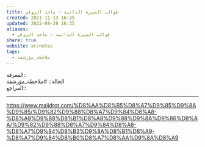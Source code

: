 ```yaml
---  
title: قوالب السيرة الذاتية - ماجد الروقي  
created: 2021-11-13 16:35  
updated: 2022-08-28 16:35  
aliases:  
  - قوالب السيرة الذاتية - ماجد الروقي  
share: true  
website: ar/notes  
tags:  
  - ملاحظة_مؤرشفة  
---  
```

  
  
المعرفة::   
الحالة:: #ملاحظة_مؤرشفة  
المراجع::   
  
---  
  
  
https://www.majidrot.com/%D8%AA%D8%B5%D8%A7%D9%85%D9%8A%D9%85/%D9%82%D9%88%D8%A7%D9%84%D8%A8-%D8%A8%D9%88%D8%B1%D8%A8%D9%88%D9%8A%D9%86%D8%AA/%D9%82%D9%88%D8%A7%D9%84%D8%A8-%D8%A7%D9%84%D8%B3%D9%8A%D8%B1%D8%A9-%D8%A7%D9%84%D8%B0%D8%A7%D8%AA%D9%8A%D8%A9